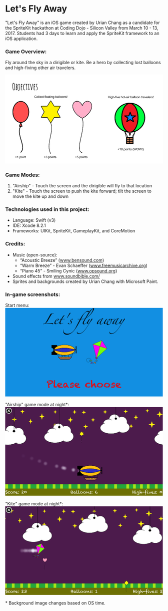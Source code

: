 # Let's Fly Away

"Let's Fly Away" is an iOS game created by Urian Chang as a candidate for the SpriteKit hackathon at Coding Dojo - Silicon Valley from March 10 - 13, 2017. Students had 3 days to learn and apply the SpriteKit framework to an iOS application.

### Game Overview:

Fly around the sky in a dirigible or kite. Be a hero by collecting lost balloons and high-fiving other air travelers.

![Screenshot](/screenshots/objectives.png)

### Game Modes:
  1. "Airship" - Touch the screen and the dirigible will fly to that location
  2. "Kite" - Touch the screen to push the kite forward; tilt the screen to move the kite up and down

### Technologies used in this project:
  * Language: Swift (v3)
  * IDE: Xcode 8.2.1 
  * Frameworks: UIKit, SpriteKit, GameplayKit, and CoreMotion

### Credits:

* Music (open-source):
    * “Acoustic Breeze” (www.bensound.com)
    * “Warm Breeze” - Evan Schaeffer (www.freemusicarchive.org)
    * “Piano 45” - Smiling Cynic (www.opsound.org)
* Sound effects from www.soundbible.com/
* Sprites and backgrounds created by Urian Chang with Microsoft Paint.

### In-game screenshots:
Start menu:
![Screenshot](/screenshots/start_menu.png)

"Airship" game mode at night\*:
![Screenshot](/screenshots/dirigible_night.png)

"Kite" game mode at night\*:
![Screenshot](/screenshots/kite_night.png)

\* Background image changes based on OS time.
